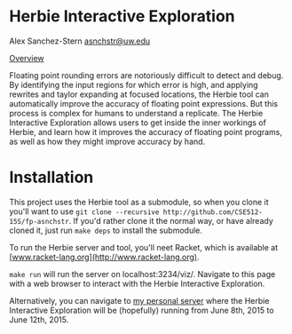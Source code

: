 Herbie Interactive Exploration
==============================

Alex Sanchez-Stern asnchstr@uw.edu

[Overview](images/select_children_screen.png)

Floating point rounding errors are notoriously difficult to detect and
debug. By identifying the input regions for which error is high, and
applying rewrites and taylor expanding at focused locations, the
Herbie tool can automatically improve the accuracy of floating point
expressions. But this process is complex for humans to understand a
replicate. The Herbie Interactive Exploration allows users to get
inside the inner workings of Herbie, and learn how it improves the
accuracy of floating point programs, as well as how they might improve
accuracy by hand.

Installation
============

This project uses the Herbie tool as a submodule, so when you clone it
you'll want to use `git clone --recursive
http://github.com/CSE512-15S/fp-asnchstr`. If you'd rather clone it
the normal way, or have already cloned it, just run `make deps` to
install the submodule.

To run the Herbie server and tool, you'll neet Racket, which is
available at [www.racket-lang.org](http://www.racket-lang.org).

`make run` will run the server on localhost:3234/viz/. Navigate to
this page with a web browser to interact with the Herbie Interactive
Exploration.

Alternatively, you can navigate to [my personal
server](174.61.187.14:8080/viz/) where the Herbie Interactive
Exploration will be (hopefully) running from June 8th, 2015 to June
12th, 2015.

